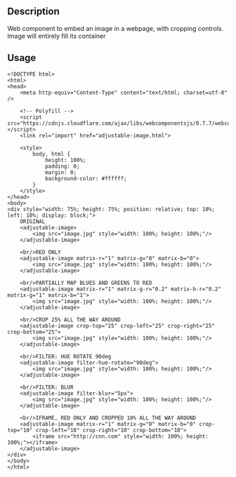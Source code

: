 ## Description

Web component to embed an image in a webpage, with cropping controls. Image will entirely fill its container

## Usage

	<!DOCTYPE html>
	<html>
	<head>
		<meta http-equiv="Content-Type" content="text/html; charset=utf-8" />
	
		<!-- Polyfill -->
		<script src="https://cdnjs.cloudflare.com/ajax/libs/webcomponentsjs/0.7.7/webcomponents.min.js"></script>
		<link rel="import" href="adjustable-image.html">
	
		<style>
			body, html {
				height: 100%;
				padding: 0;
				margin: 0;
				background-color: #ffffff;
			}
		</style>
	</head>
	<body>
	<div style="width: 75%; height: 75%; position: relative; top: 10%; left: 10%; display: block;">
		ORIGINAL
		<adjustable-image>
			<img src="image.jpg" style="width: 100%; height: 100%;"/>
		</adjustable-image>
	
		<br/>RED ONLY
		<adjustable-image matrix-r="1" matrix-g="0" matrix-b="0">
			<img src="image.jpg" style="width: 100%; height: 100%;"/>
		</adjustable-image>
	
		<br/>PARTIALLY MAP BLUES AND GREENS TO RED
		<adjustable-image matrix-r="1" matrix-g-r="0.2" matrix-b-r="0.2" matrix-g="1" matrix-b="1">
			<img src="image.jpg" style="width: 100%; height: 100%;"/>
		</adjustable-image>
	
		<br/>CROP 25% ALL THE WAY AROUND
		<adjustable-image crop-top="25" crop-left="25" crop-right="25" crop-bottom="25">
			<img src="image.jpg" style="width: 100%; height: 100%;"/>
		</adjustable-image>
	
		<br/>FILTER: HUE ROTATE 90deg
		<adjustable-image filter-hue-rotate="90deg">
			<img src="image.jpg" style="width: 100%; height: 100%;"/>
		</adjustable-image>
	
		<br/>FILTER: BLUR
		<adjustable-image filter-blur="5px">
			<img src="image.jpg" style="width: 100%; height: 100%;"/>
		</adjustable-image>
	
		<br/>IFRAME, RED ONLY AND CROPPED 10% ALL THE WAY AROUND
		<adjustable-image matrix-r="1" matrix-g="0" matrix-b="0" crop-top="10" crop-left="10" crop-right="10" crop-bottom="10">
			<iframe src="http://cnn.com" style="width: 100%; height: 100%;"></iframe>
		</adjustable-image>
	</div>
	</body>
	</html>